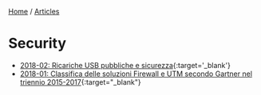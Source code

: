 [Home](/) / [Articles](/docs/articles)
# Security

* [2018-02: Ricariche USB pubbliche e sicurezza](2018-02/Ricariche%20USB%20pubbliche%20e%20sicurezza.pdf){:target='_blank'}
* [2018-01: Classifica delle soluzioni Firewall e UTM secondo Gartner nel triennio 2015-2017](2018-01/Classifica%20delle%20soluzioni%20Firewall%20e%20UTM%20secondo%20Gartner%20nel%20triennio%202015-2017.pdf){:target="_blank"}
